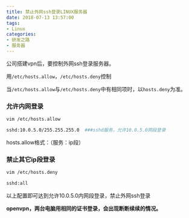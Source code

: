 ```yaml
---
title: 禁止外网ssh登录LINUX服务器
date: 2018-07-13 13:57:00
tags:
- Linux
categories:
- 研发之路
- 服务器
---
```


公司搭建vpn后，要控制外网ssh登录服务器。

用```/etc/hosts.allow```，```/etc/hosts.deny```控制

当```/etc/hosts.allow```与```/etc/hosts.deny```中有相同项时，以```hosts.deny```为准。

### 允许内网登录

```bash
vim /etc/hosts.allow

sshd:10.0.5.0/255.255.255.0  ###sshd服务，允许10.0.5.0网段登录
```

hosts.allow格式：（服务：ip段）

### 禁止其它ip段登录

```bash
vim /etc/hosts.deny

sshd:all
```

以上配置即可达到允许10.0.5.0内网段登录，禁止外网ssh登录

**openvpn，两台电脑用相同的证书登录，会出现断断续续的情况。**
